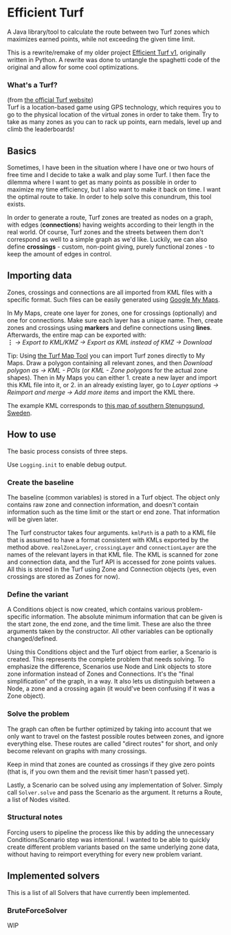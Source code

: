 # Efficient Turf

A Java library/tool to calculate the route between two Turf zones which maximizes earned points, while not exceeding the given time limit.

This is a rewrite/remake of my older project [Efficient Turf v1](https://github.com/icicel/efficient-turf), originally written in Python.
A rewrite was done to untangle the spaghetti code of the original and allow for some cool optimizations.

### What's a Turf?

(from [the official Turf website](https://turfgame.com/))  
Turf is a location-based game using GPS technology, which requires you to go to the physical location of the virtual zones in order to take them.
Try to take as many zones as you can to rack up points, earn medals, level up and climb the leaderboards!

## Basics

Sometimes, I have been in the situation where I have one or two hours of free time and I decide to take a walk and play some Turf.
I then face the dilemma where I want to get as many points as possible in order to maximize my time efficiency, but I also want to make it back on time.
I want the optimal route to take.
In order to help solve this conundrum, this tool exists.

In order to generate a route, Turf zones are treated as nodes on a graph, with edges (**connections**) having weights according to their length in the real world.
Of course, Turf zones and the streets between them don't correspond as well to a simple graph as we'd like.
Luckily, we can also define **crossings** - custom, non-point giving, purely functional zones - to keep the amount of edges in control.

## Importing data

Zones, crossings and connections are all imported from KML files with a specific format.
Such files can be easily generated using [Google My Maps](https://www.google.com/maps/d/).

In My Maps, create one layer for zones, one for crossings (optionally) and one for connections.
Make sure each layer has a unique name.
Then, create zones and crossings using **markers** and define connections using **lines**.
Afterwards, the entire map can be exported with:  
**⋮** *→ Export to KML/KMZ → Export as KML instead of KMZ → Download*

Tip: Using [the Turf Map Tool](https://turf.urbangeeks.org/) you can import Turf zones directly to My Maps. 
Draw a polygon containing all relevant zones, and then *Download polygon as → KML - POIs* (or *KML - Zone polygons* for the actual zone shapes).
Then in My Maps you can either 1. create a new layer and import this KML file into it, or 2. in an already existing layer, go to *Layer options → Reimport and merge → Add more items* and import the KML there.

The example KML corresponds to [this map of southern Stenungsund, Sweden](https://www.google.com/maps/d/u/0/edit?mid=1iv00_Yvkj4J3LrPsgByOfHsf2090pNg).

## How to use

The basic process consists of three steps.

Use `Logging.init` to enable debug output.

### Create the baseline

The baseline (common variables) is stored in a Turf object.
The object only contains raw zone and connection information, and doesn't contain information such as the time limit or the start or end zone.
That information will be given later.

The Turf constructor takes four arguments. 
`kmlPath` is a path to a KML file that is assumed to have a format consistent with KMLs exported by the method above. 
`realZoneLayer`, `crossingLayer` and `connectionLayer` are the names of the relevant layers in that KML file. 
The KML is scanned for zone and connection data, and the Turf API is accessed for zone points values.
All this is stored in the Turf using Zone and Connection objects (yes, even crossings are stored as Zones for now).

### Define the variant

A Conditions object is now created, which contains various problem-specific information.
The absolute minimum information that can be given is the start zone, the end zone, and the time limit.
These are also the three arguments taken by the constructor.
All other variables can be optionally changed/defined.

Using this Conditions object and the Turf object from earlier, a Scenario is created.
This represents the complete problem that needs solving.
To emphasize the difference, Scenarios use Node and Link objects to store zone information instead of Zones and Connections.
It's the "final simplification" of the graph, in a way.
It also lets us distinguish between a Node, a zone and a crossing again (it would've been confusing if it was a Zone object).

### Solve the problem

The graph can often be further optimized by taking into account that we only want to travel on the fastest possible routes between zones, and ignore everything else.
These routes are called "direct routes" for short, and only become relevant on graphs with many crossings.

Keep in mind that zones are counted as crossings if they give zero points (that is, if you own them and the revisit timer hasn't passed yet).

Lastly, a Scenario can be solved using any implementation of Solver.
Simply call `Solver.solve` and pass the Scenario as the argument.
It returns a Route, a list of Nodes visited.

### Structural notes

Forcing users to pipeline the process like this by adding the unnecessary Conditions/Scenario step was intentional.
I wanted to be able to quickly create different problem variants based on the same underlying zone data, without having to reimport everything for every new problem variant.

## Implemented solvers

This is a list of all Solvers that have currently been implemented.

### BruteForceSolver

WIP
